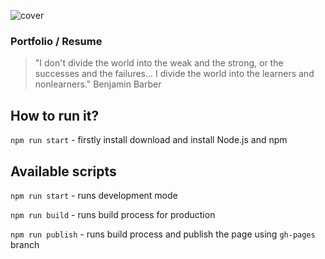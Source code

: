 ![cover](https://marlena-sliwinska.github.io/og.png)

### Portfolio / Resume


>"I don't divide the world into the weak and the strong, or the successes and the failures... I divide the world into the learners and nonlearners."
Benjamin Barber

## How to run it?

`npm run start` - firstly install download and install Node.js and npm

## Available scripts

`npm run start` - runs development mode

`npm run build` - runs build process for production

`npm run publish` - runs build process and publish the page using `gh-pages` branch

